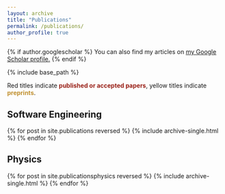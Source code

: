 ```yaml
---
layout: archive
title: "Publications"
permalink: /publications/
author_profile: true
---
```


{% if author.googlescholar %}
  You can also find my articles on <u><a href="{{author.googlescholar}}">my Google Scholar profile</a>.</u>
{% endif %}

{% include base_path %}

Red titles indicate <span style="color: #992017;"><b>published or accepted papers</b></span>,
yellow titles indicate <span style="color: #c19131;"><b>preprints</b></span>.

<h2>Software Engineering</h2>

{% for post in site.publications reversed %}
  {% include archive-single.html %}
{% endfor %}

<h2>Physics</h2>

{% for post in site.publicationsphysics reversed %}
  {% include archive-single.html %}
{% endfor %}